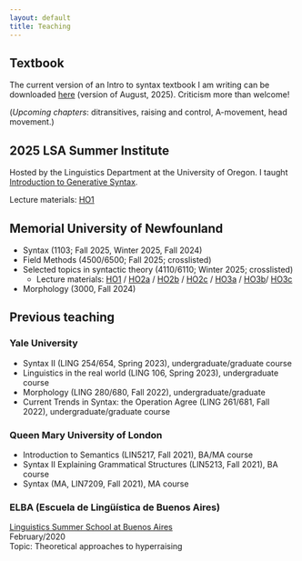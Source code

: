 ```yaml
---
layout: default
title: Teaching
---
```

## Textbook

The current version of an Intro to syntax textbook I am writing can be downloaded [here](files/Introduction_to_syntax_textbook.pdf) (version of August, 2025). Criticism more than welcome!

(_Upcoming chapters_: ditransitives, raising and control, A-movement, head movement.)

## 2025 LSA Summer Institute

Hosted by the Linguistics Department at the University of Oregon. I taught [Introduction to Generative Syntax](https://center.uoregon.edu/LSA/2025/program/search/detail_session.php?id=13901702).

Lecture materials: [HO1](files/intro_syntax/Intro_Generative_Syntax_LSA_2025_HO1.pdf)

## Memorial University of Newfounland
+ Syntax (1103; Fall 2025, Winter 2025, Fall 2024)
+ Field Methods (4500/6500; Fall 2025; crosslisted)
+ Selected topics in syntactic theory (4110/6110; Winter 2025; crosslisted)
  + Lecture materials: [HO1](https://sznfng.github.io/files/agree_course/Selected_topics_in_syntactic_theory_4110_6110_Winter_2025_handout%201.pdf) / [HO2a](https://sznfng.github.io/files/agree_course/Selected_topics_in_syntactic_theory_4110_6110_Winter_2025_handout%202a.pdf) / [HO2b](https://sznfng.github.io/files/agree_course/Selected_topics_in_syntactic_theory_4110_6110_Winter_2025_handout%202b.pdf) / [HO2c](https://sznfng.github.io/files/agree_course/Selected_topics_in_syntactic_theory_4110_6110_Winter_2025_handout%202c.pdf) / [HO3a](https://sznfng.github.io/files/agree_course/Selected_topics_in_syntactic_theory_4110_6110_Winter_2025_handout%203a.pdf) / [HO3b](https://sznfng.github.io/files/agree_course/Selected_topics_in_syntactic_theory_4110_6110_Winter_2025_handout%203b.pdf)/ [HO3c](https://sznfng.github.io/files/agree_course/Selected_topics_in_syntactic_theory_4110_6110_Winter_2025_handout%203c.pdf)
+ Morphology (3000, Fall 2024)

## Previous teaching

### Yale University
+ Syntax II (LING 254/654, Spring 2023), undergraduate/graduate course
+ Linguistics in the real world (LING 106, Spring 2023), undergraduate course
+ Morphology (LING 280/680, Fall 2022), undergraduate/graduate
+ Current Trends in Syntax: the Operation Agree (LING 261/681, Fall 2022), undergraduate/graduate course

### Queen Mary University of London
+ Introduction to Semantics (LIN5217, Fall 2021), BA/MA course
+ Syntax II Explaining Grammatical Structures (LIN5213, Fall 2021), BA course
+ Syntax (MA, LIN7209, Fall 2021), MA course

### ELBA (Escuela de Lingüística de Buenos Aires)
[Linguistics Summer School at Buenos Aires](https://escuela-linguistica-de-buenos-aires.github.io/)\
February/2020\
Topic: Theoretical approaches to hyperraising
